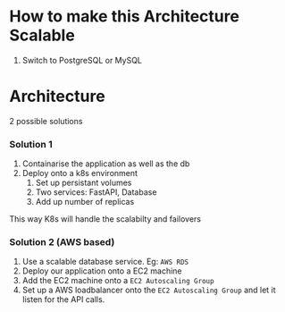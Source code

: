 # How to make this Architecture Scalable

1. Switch to PostgreSQL or MySQL

# Architecture

2 possible solutions

### Solution 1

1. Containarise the application as well as the db
2. Deploy onto a k8s environment
    1. Set up persistant volumes
    2. Two services: FastAPI, Database
    3. Add up number of replicas

This way K8s will handle the scalabilty and failovers

### Solution 2 (AWS based)
1. Use a scalable database service. Eg: `AWS RDS`
2. Deploy our application onto a EC2 machine
3. Add the EC2 machine onto a `EC2 Autoscaling Group`
4. Set up a AWS loadbalancer onto the `EC2 Autoscaling Group` and let it listen for the API calls.